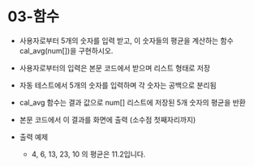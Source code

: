 # 03-함수

- 사용자로부터 5개의 숫자를 입력 받고, 이 숫자들의 평균을 계산하는 함수 cal_avg(num[])을 구현하시오.
- 사용자로부터의 입력은 본문 코드에서 받으며 리스트 형태로 저장
- 자동 테스트에서 5개의 숫자를 입력하며 각 숫자는 공백으로 분리됨
- cal_avg 함수는 결과 값으로 num[] 리스트에 저장된 5개 숫자의 평균을 반환
- 본문 코드에서 이 결과를 화면에 출력 (소수점 첫째자리까지)
  
- 출력 예제
  * 4, 6, 13, 23, 10 의 평균은 11.2입니다.

